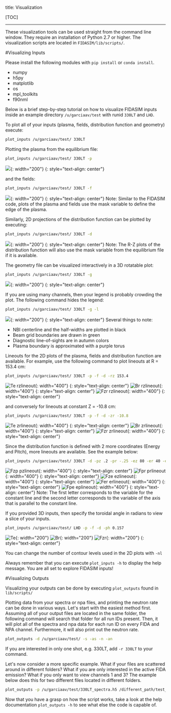 title: Visualization

[TOC]

---

These visualization tools can be used straight from the command line window.
They require an installation of Python 2.7 or higher.
The visualization scripts are located in `FIDASIM/lib/scripts/`.

#Visualizing Inputs

Please install the following modules with `pip install` or `conda install`.

* numpy
* h5py
* matplotlib
* os
* mpl_toolkits
* f90nml

Below is a brief step-by-step tutorial on how to visualize FIDASIM inputs inside an example directory `/u/garciaav/test` with runid `330LT` and `LHD`.

To plot all of your inputs (plasma, fields, distribution function and geometry) execute:
```bash
plot_inputs /u/garciaav/test/ 330LT
```

Plotting the plasma from the equilibrium file:
```bash
plot_inputs /u/garciaav/test/ 330LT -p
```
![](|media|/visualize1.png){: width="200"}
{: style="text-align: center"}

and the fields:
```bash
plot_inputs /u/garciaav/test/ 330LT -f
```
![](|media|/visualize2.png){: width="200"}
{: style="text-align: center"}
Note: Similar to the FIDASIM code, plots of the plasma and fields use the mask variable to define the edge of the plasma.

Similarly, 2D projections of the distribution function can be plotted by executing:
```bash
plot_inputs /u/garciaav/test/ 330LT -d
```
![](|media|/visualize3.png){: width="200"}
{: style="text-align: center"}
Note: The R-Z plots of the distribution function will also use the mask variable from the equilibrium file if it is available.

The geometry file can be visualized interactively in a 3D rotatable plot:
```bash
plot_inputs /u/garciaav/test/ 330LT -g
```
![](|media|/visualize4.png){: width="200"}
{: style="text-align: center"}

If you are using many channels, then your legend is probably crowding the plot.
The following command hides the legend:
```bash
plot_inputs /u/garciaav/test/ 330LT -g -l
```
![](|media|/visualize5.png){: width="200"}
{: style="text-align: center"}
Several things to note:
* NBI centerline and the half-widths are plotted in black
* Beam grid boundaries are drawn in green
* Diagnostic line-of-sights are in autumn colors
* Plasma boundary is approximated with a purple torus

Lineouts for the 2D plots of the plasma, fields and distribution function are available.
For example, use the following command to plot lineouts at R = 153.4 cm:
```bash
plot_inputs /u/garciaav/test/ 330LT -p -f -d -rz 153.4
```
![](|media|/visualize6-1.png "Te rzlineout"){: width="400"}
{: style="text-align: center"}
![](|media|/visualize6-2.png "Br rzlineout"){: width="400"}
{: style="text-align: center"}
![](|media|/visualize6-3.png "Fzr rzlineout"){: width="400"}
{: style="text-align: center"}

and conversely for lineouts at constant Z = -10.8 cm:
```bash
plot_inputs /u/garciaav/test/ 330LT -p -f -d -zr -10.8
```
![](|media|/visualize7-1.png "Te zrlineout"){: width="400"}
{: style="text-align: center"}
![](|media|/visualize7-2.png "Br zrlineout"){: width="400"}
{: style="text-align: center"}
![](|media|/visualize7-3.png "Fzr zrlineout"){: width="400"}
{: style="text-align: center"}

Since the distribution function is defined with 2 more coordinates (Energy and Pitch), more lineouts are available.
See the example below:
```bash
plot_inputs /u/garciaav/test/ 330LT -d -pz .2 -pr -.25 -ez 80 -er 40 -ep 18
```
![](|media|/visualize8-1.png "Fzp pzlineout"){: width="400"}
{: style="text-align: center"}
![](|media|/visualize8-2.png "Fpr prlineout"){: width="400"}
{: style="text-align: center"}
![](|media|/visualize8-3.png "Fze ezlineout"){: width="400"}
{: style="text-align: center"}
![](|media|/visualize8-4.png "Fer erlineout"){: width="400"}
{: style="text-align: center"}
![](|media|/visualize8-5.png "Fpe eplineout"){: width="400"}
{: style="text-align: center"}
Note: The first letter corresponds to the variable for the constant line and the second letter corresponds to the variable of the axis that is parallel to the constant line.

If you provided 3D inputs, then specify the toroidal angle in radians to view a slice of your inputs.
```bash
plot_inputs /u/garciaav/test/ LHD -p -f -d -ph 0.157
```
![](|media|/visualize9-1.png "Te"){: width="200"} ![](|media|/visualize9-2.png "Br"){: width="200"} ![](|media|/visualize9-3.png "Fzr"){: width="200"}
{: style="text-align: center"}

You can change the number of contour levels used in the 2D plots with `-nl`

Always remember that you can execute `plot_inputs -h` to display the help message.
You are all set to explore FIDASIM inputs!


#Visualizing Outputs

Visualizing your outputs can be done by executing `plot_outputs` found in `lib/scripts/`

Plotting data from your spectra or npa files, and printing the neutron rate can be done in various ways.
Let's start with the easiest method first.
Assuming all of your output files are located in the same folder, the following command will search that folder for all run IDs present.
Then, it will plot all of the spectra and npa data for each run ID on every FIDA and NPA channel.
Furthermore, it will also print out the neutron rate.
```bash
plot_outputs -d /u/garciaav/test/ -s -as -n -an
```
If you are interested in only one shot, e.g. 330LT, add `-r 330LT` to your command.

Let's now consider a more specific example.
What if your files are scattered around in different folders?
What if you are only interested in the active FIDA emission?
What if you only want to view channels 1 and 3?
The example below does this for two different files located in different folders.
```bash
plot_outputs -p /u/garciaav/test/330LT_spectra.h5 /different_path/test_2a_spectra.h5 -f -ls 1 3
```

Now that you have a grasp on how the script works, take a look at the help documentation `plot_outputs -h` to see what else the code is capable of.
